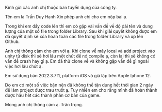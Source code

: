   Kính gửi các anh chị thuộc ban tuyển dụng của công ty.

Tên em là Trần Duy Hạnh
Xin phép anh chị cho em nộp bài ạ. 

Trong khi em đẩy code lên thì em có gặp vài vấn đề về độ dài tên và dung lượng của một số file trong folder Library.
Sau khi giải quyết không được em đã quyết định sẽ xóa hoàn toàn các file trong folder Library và up lên Github.

Anh chị thông cảm cho em với ạ. Khi clone về máy local và add project vào unity từ disk thì sẽ hơi lâu một chút để nó compile ạ, còn lại thì sẽ không có vấn đề crash hay gì ạ.
Em đã thử clone về và không gặp vấn đề gì ngoài việc hơi lâu chút ạ.

Em sử dụng bản 2022.3.7f1, platform iOS và giả lập trên Apple Iphone 12.

Do em có một số việc bận nên đã không thể tận dụng hết thời gian 2 ngày để làm project được trau truốt ạ. 
Tuy nhiên em cho rằng mình đã hoàn thành được hầu hết các thành phần cơ bản của game.

Mong anh chị thông cảm ạ.
Trân trọng.
